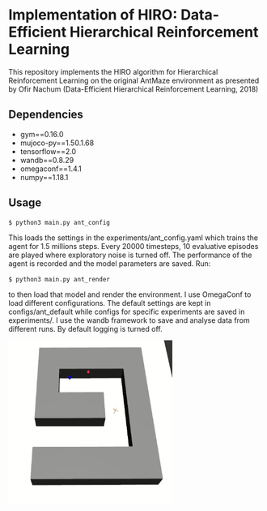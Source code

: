 # Implementation of HIRO: Data-Efficient Hierarchical Reinforcement Learning
This repository implements the HIRO algorithm for Hierarchical Reinforcement Learning on the original AntMaze environment as presented by Ofir Nachum (Data-Efficient Hierarchical Reinforcement Learning, 2018) 

## Dependencies 
- gym==0.16.0
- mujoco-py==1.50.1.68
- tensorflow==2.0
- wandb==0.8.29
- omegaconf==1.4.1
- numpy==1.18.1

 ## Usage
```shell
$ python3 main.py ant_config
```
This loads the settings in the experiments/ant_config.yaml which trains the agent for 1.5 millions steps. Every 20000 timesteps,
10 evaluative episodes are played where exploratory noise is turned off. The performance of the agent is recorded and the model 
parameters are saved. Run:
```shell
$ python3 main.py ant_render
```
to then load that model and render the environment.
I use OmegaConf to load different configurations. The default settings are kept in configs/ant_default while configs for specific
experiments are saved in experiments/. 
I use the wandb framework to save and analyse data from different runs. By default logging is turned off.

<img src="ant.gif" width="324" height="324">
